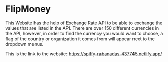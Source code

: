 # FlipMoney

This Website has the help of Exchange Rate API to be able to exchange the values that are listed in the API. There are over 150 different currencies in the API, however, in order to find the currency you would want to choose, a flag of the country or organization it comes from will appear next to the dropdown menus.

This is the link to the website:
https://spiffy-rabanadas-437745.netlify.app/
